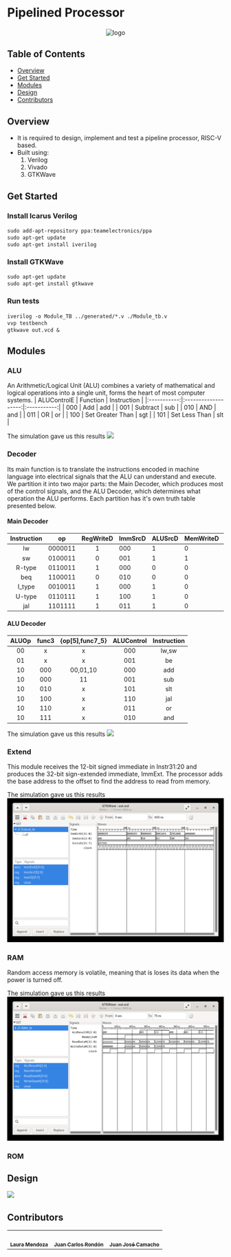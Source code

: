 # Pipelined Processor
<div align="center">
   <img align="center"  width="650px" src="https://cdn.dribbble.com/users/1366606/screenshots/8075231/dribbble-003.gif" alt="logo">
</div>

## Table of Contents

- <a href ="#about">Overview</a>
- <a href ="#getstarted">Get Started</a>
- <a href ="#modules">Modules</a>
- <a href ="#design">Design</a>
- <a href ="#contributors">Contributors</a>

## Overview <a id = "about"></a>
<ul>
   <li>
      It is required to design, implement and test a pipeline processor, RISC-V based.
   </li>
   <li>Built using:
   <ol>
      <li>Verilog</li>
      <li>Vivado</li>
      <li>GTKWave</li>
      </ol>
   </li>
</ul>

## Get Started <a id = "getstarted"></a>
### Install Icarus Verilog
```
sudo add-­apt­-repository ppa:team­electronics/ppa
sudo apt­-get update
sudo apt­-get install iverilog
```
### Install GTKWave
```
sudo apt­-get update
sudo apt­-get install gtkwave
```

### Run tests
```
iverilog -o Module_TB ../generated/*.v ./Module_tb.v
vvp testbench
gtkwave out.vcd &
```

## Modules <a id = "modules"></a>
### ALU
An Arithmetic/Logical Unit (ALU) combines a variety of mathematical and logical operations into a single unit, forms the heart of most computer systems.
| ALUControlE |       Function      | Instruction |
|:-----------:|:-------------------:|:-----------:|
|     000     |          Add        |     add     |
|     001     |       Subtract      |     sub     |
|     010     |          AND        |     and     |
|     011     |          OR         |      or     |
|     100     |   Set Greater Than  |     sgt     |
|     101     |     Set Less Than   |     slt     |

The simulation gave us this results
<img src="https://github.com/laurasmendozad/Pipelined-Processor/blob/main/Images/Testbench/ALU_tb.png">

### Decoder
Its main function is to translate the instructions encoded in machine language into electrical signals that the ALU can understand and execute. We partition it into two major parts: the Main Decoder, which produces most of the control signals, and the ALU Decoder, which determines what operation the ALU performs. Each partition has it's own truth table presented below.

#### Main Decoder
| Instruction |    op   | RegWriteD | ImmSrcD | ALUSrcD | MemWriteD | ResultSrcD | BranchD | ALUOp | JumpD |
|:-----------:|:-------:|:---------:|---------|---------|-----------|------------|---------|-------|-------|
|      lw     | 0000011 |     1     |   000   |    1    |     0     |     01     |    0    |   00  |   0   |
|      sw     | 0100011 |     0     |   001   |    1    |     1     |     11     |    0    |   00  |   0   |
|    R-type   | 0110011 |     1     |   000   |    0    |     0     |     00     |    0    |   10  |   0   |
|     beq     | 1100011 |     0     |   010   |    0    |     0     |     00     |    1    |   01  |   0   |
|    I_type   | 0010011 |     1     |   000   |    1    |     0     |     00     |    0    |   10  |   0   |
|    U-type   | 0110111 |     1     |   100   |    1    |     0     |     11     |    0    |   00  |   0   |
|     jal     | 1101111 |     1     |   011   |    1    |     0     |     10     |    0    |   00  |   1   |

#### ALU Decoder
| ALUOp | func3 | {op[5],func7_5} | ALUControl | Instruction |
|:-----:|:-----:|:---------------:|:----------:|:-----------:|
|   00  |   x   |        x        |     000    |    lw,sw    |
|   01  |   x   |        x        |     001    |      be     |
|   10  |  000  |     00,01,10    |     000    |     add     |
|   10  |  000  |        11       |     001    |     sub     |
|   10  |  010  |        x        |     101    |     slt     |
|   10  |  100  |        x        |     110    |     jal     |
|   10  |  110  |        x        |     011    |      or     |
|   10  |  111  |        x        |     010    |     and     |

The simulation gave us this results
<img src="https://github.com/laurasmendozad/Pipelined-Processor/blob/main/Images/Testbench/Decoder_tb.png">

### Extend
This module receives the 12-bit signed immediate in Instr31:20 and produces the 32-bit sign-extended immediate, ImmExt. The processor adds the base address to the offset to find the
address to read from memory.

The simulation gave us this results
<img src="https://github.com/laurasmendozad/Pipelined-Processor/blob/main/Images/Testbench/Extend_tb.png">

### RAM
Random access memory is volatile, meaning that is loses its data when the power is turned off.

The simulation gave us this results
<img src="https://github.com/laurasmendozad/Pipelined-Processor/blob/main/Images/Testbench/RAM_tb.png">


### ROM

## Design <a id = "design"></a>
<img src="https://github.com/laurasmendozad/Pipelined-Processor/blob/main/Images/Schematic_Pipeline_Processor.png">


## Contributors <a id ="contributors"></a>
<table align="center" >
  <tr>
     <td align="center"><a href="https://github.com/laurasmendozad"><img src="https://avatars.githubusercontent.com/u/58611097?v=4" width="150px;" alt=""/><br /><sub><b>Laura Mendoza</b></sub></a><br /></td>
    <td align="center"><a href="https://github.com/juanrondon16" ><img src="https://avatars.githubusercontent.com/u/69017604?v=4" width="150px;" alt=""/><br /><sub><b>Juan Carlos Rondón</b></sub></a><br />
    </td>
      <td align="center"><a href="https://github.com/Juan090400"><img src="https://avatars.githubusercontent.com/u/185458274?v=4" width="150px;" alt=""/><br /><sub><b>Juan José Camacho</b></sub></a><br /></td>
  </tr>
</table>

